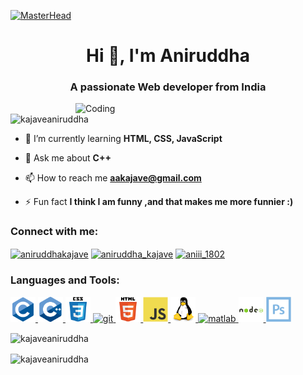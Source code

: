 [![MasterHead](https://www.digitaladlectio.com/wp-content/uploads/2020/04/New-PNC-Animated-Banners.gif)](https://anirddhakajave.io)

<h1 align="center">Hi 👋, I'm Aniruddha</h1>
<h3 align="center">A passionate Web developer from India</h3>
<img align="right" alt="Coding" width="400" src="https://gist.githubusercontent.com/MedRedha/fd8e2481bde2610c96b9aafde543879c/raw/c1f1c6d5bb6cdf5399e25941177c4c533b9c7565/coding.gif">

<p align="left"> <img src="https://komarev.com/ghpvc/?username=kajaveaniruddha&label=Profile%20views&color=0e75b6&style=flat" alt="kajaveaniruddha" /> </p>

- 🌱 I’m currently learning **HTML, CSS, JavaScript**

- 💬 Ask me about **C++**

- 📫 How to reach me **aakajave@gmail.com**

- ⚡ Fun fact **I think I am funny ,and that makes me more funnier :)**

<h3 align="left">Connect with me:</h3>
<p align="left">
<a href="https://linkedin.com/in/aniruddhakajave" target="blank"><img align="center" src="https://raw.githubusercontent.com/rahuldkjain/github-profile-readme-generator/master/src/images/icons/Social/linked-in-alt.svg" alt="aniruddhakajave" height="30" width="40" /></a>
<a href="https://instagram.com/aniruddha_kajave" target="blank"><img align="center" src="https://raw.githubusercontent.com/rahuldkjain/github-profile-readme-generator/master/src/images/icons/Social/instagram.svg" alt="aniruddha_kajave" height="30" width="40" /></a>
<a href="https://www.codechef.com/users/aniii1802" target="blank"><img align="center" src="https://cdn.jsdelivr.net/npm/simple-icons@3.1.0/icons/codechef.svg" alt="aniii_1802" height="30" width="40" /></a>
</p>

<h3 align="left">Languages and Tools:</h3>
<p align="left"> <a href="https://www.cprogramming.com/" target="_blank" rel="noreferrer"> <img src="https://raw.githubusercontent.com/devicons/devicon/master/icons/c/c-original.svg" alt="c" width="40" height="40"/> </a> <a href="https://www.w3schools.com/cpp/" target="_blank" rel="noreferrer"> <img src="https://raw.githubusercontent.com/devicons/devicon/master/icons/cplusplus/cplusplus-original.svg" alt="cplusplus" width="40" height="40"/> </a> <a href="https://www.w3schools.com/css/" target="_blank" rel="noreferrer"> <img src="https://raw.githubusercontent.com/devicons/devicon/master/icons/css3/css3-original-wordmark.svg" alt="css3" width="40" height="40"/> </a> <a href="https://git-scm.com/" target="_blank" rel="noreferrer"> <img src="https://www.vectorlogo.zone/logos/git-scm/git-scm-icon.svg" alt="git" width="40" height="40"/> </a> <a href="https://www.w3.org/html/" target="_blank" rel="noreferrer"> <img src="https://raw.githubusercontent.com/devicons/devicon/master/icons/html5/html5-original-wordmark.svg" alt="html5" width="40" height="40"/> </a> <a href="https://developer.mozilla.org/en-US/docs/Web/JavaScript" target="_blank" rel="noreferrer"> <img src="https://raw.githubusercontent.com/devicons/devicon/master/icons/javascript/javascript-original.svg" alt="javascript" width="40" height="40"/> </a> <a href="https://www.linux.org/" target="_blank" rel="noreferrer"> <img src="https://raw.githubusercontent.com/devicons/devicon/master/icons/linux/linux-original.svg" alt="linux" width="40" height="40"/> </a> <a href="https://www.mathworks.com/" target="_blank" rel="noreferrer"> <img src="https://upload.wikimedia.org/wikipedia/commons/2/21/Matlab_Logo.png" alt="matlab" width="40" height="40"/> </a> <a href="https://nodejs.org" target="_blank" rel="noreferrer"> <img src="https://raw.githubusercontent.com/devicons/devicon/master/icons/nodejs/nodejs-original-wordmark.svg" alt="nodejs" width="40" height="40"/> </a> <a href="https://www.photoshop.com/en" target="_blank" rel="noreferrer"> <img src="https://raw.githubusercontent.com/devicons/devicon/master/icons/photoshop/photoshop-line.svg" alt="photoshop" width="40" height="40"/> </a> </p>

<p><img align="center" src="https://github-readme-stats.vercel.app/api/top-langs?username=kajaveaniruddha&show_icons=true&locale=en&layout=compact" alt="kajaveaniruddha" /></p>

<p><img align="center" src="https://github-readme-streak-stats.herokuapp.com/?user=kajaveaniruddha&" alt="kajaveaniruddha" /></p>
